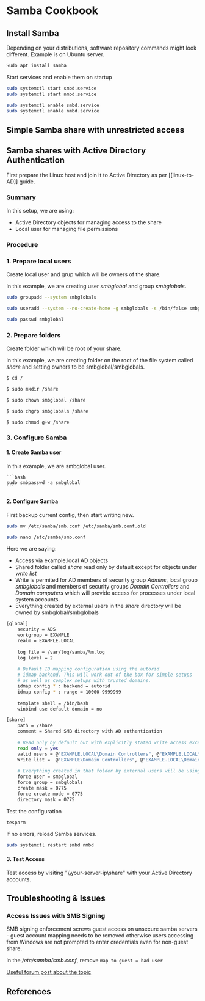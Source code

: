 # Samba Cookbook

## Install Samba

Depending on your distributions, software repository commands might look different. 
Example is on Ubuntu server.

```bash
Sudo apt install samba
```

Start services and enable them on startup

```bash
sudo systemctl start smbd.service
sudo systemctl start nmbd.service
```
```bash
sudo systemctl enable smbd.service
sudo systemctl enable nmbd.service
```

## Simple Samba share with unrestricted access

## Samba shares with Active Directory Authentication

First prepare the Linux host and join it to Active Directory as per [[linux-to-AD]] guide.

### Summary

In this setup, we are using:
- Active Directory objects for managing access to the share
- Local user for managing file permissions


### Procedure

### 1. Prepare local users

Create local user and grup which will be owners of the share.

In this example, we are creating user *smbglobal* and group *smbglobals*.

```bash
sudo groupadd --system smbglobals
```
```bash
sudo useradd --system --no-create-home -g smbglobals -s /bin/false smbglobal
```
```bash
sudo passwd smbglobal
```


### 2. Prepare folders

Create folder which will be root of your share.

In this example, we are creating folder on the root of the file system called *share* and setting owners to be smbglobal/smbglobals.

```bash
$ cd /

$ sudo mkdir /share

$ sudo chown smbglobal /share

$ sudo chgrp smbglobals /share

$ sudo chmod g+w /share
```


### 3. Configure Samba

#### 1. Create Samba user
   
   In this example, we are smbglobal user.
   
	```bash
	sudo smbpasswd -a smbglobal
	```

#### 2. Configure Samba

First backup current config, then start writing new.

```bash
sudo mv /etc/samba/smb.conf /etc/samba/smb.conf.old
```
```bash
sudo nano /etc/samba/smb.conf
```

Here we are saying:
- Access via example.local AD objects
- Shared folder called *share* read only by default except for objects under *write list*
- Write is permited for AD members of security  group *Admins*, local group *smbglobals*  and members of security groups *Domain Controllers* and *Domain computers* which will provide access for processes under local system accounts.
- Everything created by external users in the *share* directory will be owned by smbglobal/smbglobals

```bash
[global]
	security = ADS
	workgroup = EXAMPLE
	realm = EXAMPLE.LOCAL
	
	log file = /var/log/samba/%m.log
	log level = 2
	
	# Default ID mapping configuration using the autorid
	# idmap backend. This will work out of the box for simple setups
	# as well as complex setups with trusted domains.
	idmap config * : backend = autorid
	idmap config * : range = 10000-9999999
	
	template shell = /bin/bash
	winbind use default domain = no

[share]
	path = /share
	comment = Shared SMB directory with AD authentication
	
	# Read only by default but with explicitly stated write access exceptions
	read only = yes
	valid users = @"EXAMPLE.LOCAL\Domain Controllers", @"EXAMPLE.LOCAL\Domain Computers", @"EXAMPLE.LOCAL\Admins", @"EXAMPLE.LOCAL\unattended_user", @smbglobals, smbglobal
	Write list =  @"EXAMPLE\Domain Controllers", @"EXAMPLE.LOCAL\Domain Computers", @"EXAMPLE.LOCAL\Admins", smbglobal
	
	# Everything created in that folder by external users will be using this parameters
	force user = smbglobal
	force group = smbglobals
	create mask = 0775
	force create mode = 0775
	directory mask = 0775
```

Test the configuration

```bash
tesparm
```

If no errors, reload Samba services.

```bash
sudo systemctl restart smbd nmbd
```


#### 3. Test Access

Test access by visiting "\\\\your-server-ip\share" with your Active Directory accounts.


## Troubleshooting & Issues

### Access Issues with SMB Signing

SMB signing enforcement screws guest access on unsecure samba servers - guest account mapping needs to be removed otherwise users accessing from Windows are not prompted to enter credentials even for non-guest share.

In the */etc/samba/smb.conf*, remove `map to guest = bad user`

[Useful forum post about the topic](https://askubuntu.com/questions/1079924/make-samba-on-ubuntu-18-04-work-with-windows-clients-which-require-digitally-sig)


## References
